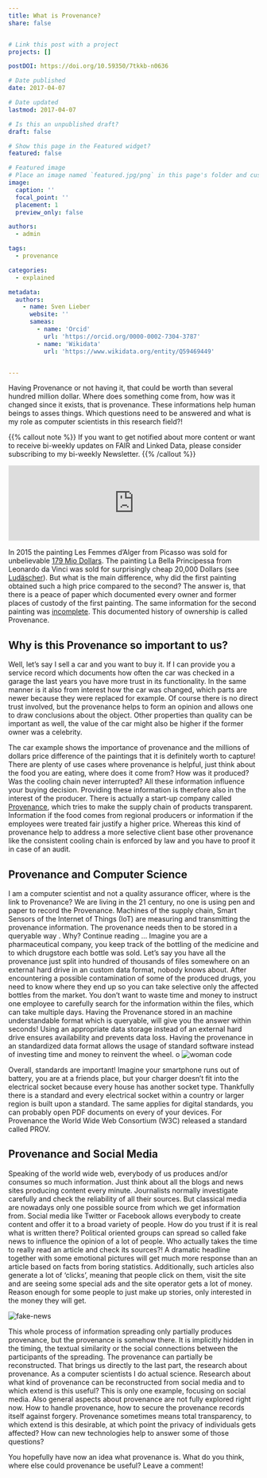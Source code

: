 ```yaml
---
title: What is Provenance?
share: false


# Link this post with a project
projects: []

postDOI: https://doi.org/10.59350/7tkkb-n0636

# Date published
date: 2017-04-07

# Date updated
lastmod: 2017-04-07

# Is this an unpublished draft?
draft: false

# Show this page in the Featured widget?
featured: false

# Featured image
# Place an image named `featured.jpg/png` in this page's folder and customize its options here.
image:
  caption: ''
  focal_point: ''
  placement: 1
  preview_only: false

authors:
  - admin

tags:
  - provenance

categories:
  - explained

metadata:
  authors:
    - name: Sven Lieber
      website: ''
      sameas:
        - name: 'Orcid'
          url: 'https://orcid.org/0000-0002-7304-3787'
        - name: 'Wikidata'
          url: 'https://www.wikidata.org/entity/Q59469449'


---
```


Having Provenance or not having it, that could be worth than several hundred million dollar. Where does something come from, how was it changed since it exists, that is provenance. These informations help human beings to asses things. Which questions need to be answered and what is my role as computer scientists in this research field?!
<!--more-->

{{% callout note %}}
If you want to get notified about more content or want to receive bi-weekly updates on FAIR and Linked Data,
please consider subscribing to my bi-weekly Newsletter.
{{% /callout %}}
<iframe src="https://fairdata.substack.com/embed" width="100%" style="border:1px solid #EEE; background:white;" frameborder="0" scrolling="no"></iframe>

In 2015 the painting Les Femmes d’Alger from Picasso was sold for
unbelievable [179 Mio Dollars](http://www.independent.co.uk/arts-entertainment/art/news/pablo-picasso-les-femmes-dalger-version-o-sells-for-179m-and-sets-new-world-record-10243056.html).
The painting La Bella Principessa from Leonardo da Vinci was sold for surprisingly cheap 20,000 Dollars (see [Ludäscher](https://link.springer.com/chapter/10.1007%2F978-3-319-40226-0_7)).
But what is the main difference, why did the first painting obtained such a high price compared to the second?
The answer is, that there is a peace of paper which documented every owner and former places of custody of the first painting.
The same information for the second painting was [incomplete](https://en.wikipedia.org/wiki/La_Bella_Principessa#Provenance). This documented history of ownership is called Provenance.

## Why is this Provenance so important to us?

Well, let’s say I sell a car and you want to buy it. If I can provide you a service record which documents how often the car was checked in a garage the last years you have more trust in its functionality. In the same manner is it also from interest how the car was changed, which parts are newer because they were replaced for example.
Of course there is no direct trust involved, but the provenance helps to form an opinion and allows one to draw conclusions about the object. Other properties than quality can be important as well, the value of the car might also be higher if the former owner was a celebrity.

The car example shows the importance of provenance and the millions of dollars price difference of the paintings that it is definitely worth to capture! 
There are plenty of use cases where provenance is helpful, just think about the food you are eating, where does it come from? How was it produced? Was the cooling chain never interrupted? 
All these information influence your buying decision. Providing these information is therefore also in the interest of the producer. 
There is actually a start-up company called [Provenance](https://www.provenance.org), which tries to make the supply chain of products transparent.
Information if the food comes from regional producers or information if the employees were treated fair justify a higher price. 
Whereas this kind of provenance help to address a more selective client base other provenance like the consistent cooling chain is enforced by law and you have to proof it in case of an audit.

## Provenance and Computer Science

I am a computer scientist and not a quality assurance officer, where is the link to Provenance?
We are living in the 21 century, no one is using pen and paper to record the Provenance. Machines of the supply chain, Smart Sensors of the Internet of Things (IoT) are measuring and transmitting the provenance information. The provenance needs then to be stored in a queryable way . Why? Continue reading …
Imagine you are a pharmaceutical company, you keep track of the bottling of the medicine and to which drugstore each bottle was sold. Let’s say you have all the provenance just split into hundred of thousands of files somewhere on an external hard drive in an custom data format, nobody knows about.
After encountering a possible contamination of some of the produced drugs, you need to know where they end up so you can take selective only the affected bottles from the market. You don’t want to waste time and money to instruct one employee to carefully search for the information within the files, which can take multiple days. Having the Provenance stored in an machine understandable format which is queryable, will give you the answer within seconds!
Using an appropriate data storage instead of an external hard drive ensures availability and prevents data loss. Having the provenance in an standardized data format allows the usage of standard software instead of investing time and money to reinvent the wheel.
o
![woman code](what-is-provenance/2017-04-07-what-is-provenance_woman-code_no-attribution.jpg)

Overall, standards are important! Imagine your smartphone runs out of battery, you are at a friends place, but your charger doesn’t fit into the electrical socket because every house has another socket type. 
Thankfully there is a standard and every electrical socket within a country or larger region is built upon a standard. The same applies for digital standards, you can probably open PDF documents on every of your devices. 
For Provenance the World Wide Web Consortium (W3C) released a standard called PROV.

## Provenance and Social Media

Speaking of the world wide web, everybody of us produces and/or consumes so much information. Just think about all the blogs and news sites producing content every minute. 
Journalists normally investigate carefully and check the reliability of all their sources. But classical media are nowadays only one possible source from which we get information from. 
Social media like Twitter or Facebook allows everybody to create content and offer it to a broad variety of people. How do you trust if it is real what is written there? 
Political oriented groups can spread so called fake news to influence the opinion of a lot of people. Who actually takes the time to really read an article and check its sources?! 
A dramatic headline together with some emotional pictures will get much more response than an article based on facts from boring statistics. 
Additionally, such articles also generate a lot of ‘clicks’, meaning that people click on them, visit the site and are seeing some special ads  and the site operator gets a lot of money. 
Reason enough for some people to just make up stories, only interested in the money they will get.

![fake-news](what-is-provenance/2017-04-07-what-is-provenance_fake-news_no-attribution.png)

This whole process of information spreading only partially produces provenance, but the provenance is somehow there. It is implicitly hidden in the timing, the textual similarity or the social connections between the participants of the spreading. 
The provenance can partially be reconstructed. That brings us directly to the last part, the research about provenance. As a computer scientists I do actual science. 
Research about what kind of provenance can be reconstructed from social media and to which extend is this useful? This is only one example, focusing on social media. 
Also general aspects about provenance are not fully explored right now. How to handle provenance, how to secure the provenance records itself against forgery. 
Provenance sometimes means total transparency, to which extend is this desirable, at which point the privacy of individuals gets affected? 
How can new technologies help to answer some of those questions?

You hopefully have now an idea what provenance is. What do you think, where else could provenance be useful? Leave a comment!

